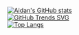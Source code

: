 [![Aidan's GitHub stats](https://github-readme-stats.vercel.app/api?username=aidanbusby123)](https://github.com/anuraghazra/github-readme-stats)
<br>
[![GitHub Trends SVG](https://api.githubtrends.io/user/svg/aidanbusby123/langs)](https://githubtrends.io)
<br>
[![Top Langs](https://github-readme-stats.vercel.app/api/top-langs/?username=aidanbusby123)](https://github.com/anuraghazra/github-readme-stats)
